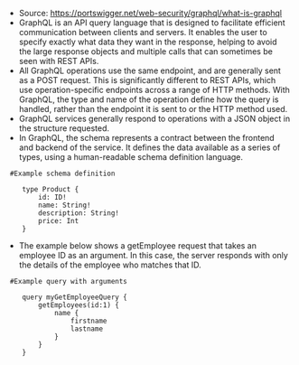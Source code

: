  - Source: https://portswigger.net/web-security/graphql/what-is-graphql
 - GraphQL is an API query language that is designed to facilitate efficient communication between clients and servers. It enables the user to specify exactly what data they want in the response, helping to avoid the large response objects and multiple calls that can sometimes be seen with REST APIs.
 - All GraphQL operations use the same endpoint, and are generally sent as a POST request. This is significantly different to REST APIs, which use operation-specific endpoints across a range of HTTP methods. With GraphQL, the type and name of the operation define how the query is handled, rather than the endpoint it is sent to or the HTTP method used.
 - GraphQL services generally respond to operations with a JSON object in the structure requested.
 - In GraphQL, the schema represents a contract between the frontend and backend of the service. It defines the data available as a series of types, using a human-readable schema definition language.
```
 #Example schema definition

    type Product {
        id: ID!
        name: String!
        description: String!
        price: Int
    }
```
 - The example below shows a getEmployee request that takes an employee ID as an argument. In this case, the server responds with only the details of the employee who matches that ID.
```
 #Example query with arguments

    query myGetEmployeeQuery {
        getEmployees(id:1) {
            name {
                firstname
                lastname
            }
        }
    }
```
